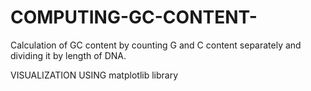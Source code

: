 # COMPUTING-GC-CONTENT-
Calculation of GC content by counting G and C content separately and dividing it by length of DNA.

VISUALIZATION USING matplotlib library 

